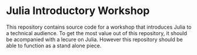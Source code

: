 # Julia Introductory Workshop

This repository contains source code for a workshop that introduces Julia to a technical audience.
To get the most value out of this repository, it should be acompanied with a lecure on Julia. However
this repository should be able to function as a stand alone piece.